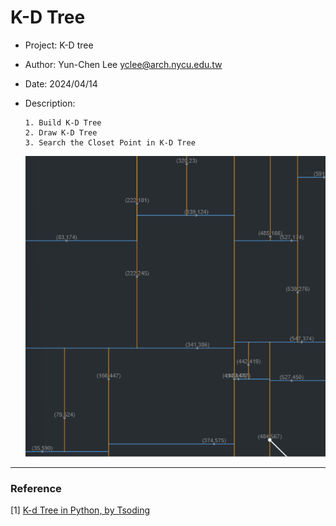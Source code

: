 # K-D Tree 
* Project: K-D tree
* Author: Yun-Chen Lee yclee@arch.nycu.edu.tw
* Date: 2024/04/14
* Description:
  ```
  1. Build K-D Tree
  2. Draw K-D Tree
  3. Search the Closet Point in K-D Tree
  ```

  ![image](https://github.com/yunchen-lee/2024_0414_p5_K-DTree/blob/main/3.gif)

---
### Reference
[1] [K-d Tree in Python, by Tsoding](https://youtube.com/playlist?list=PLguYJK7ydFE7R7KqRRVXw23kOrn6jiwqi&si=DxwA8OkyiFbaxBdh)
